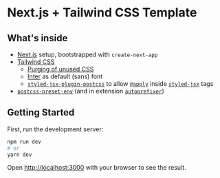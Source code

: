 # Next.js + Tailwind CSS Template

## What's inside

- [Next.js](https://github.com/vercel/next.js) setup, bootstrapped with `create-next-app`
- [Tailwind CSS](https://github.com/tailwindcss/tailwindcss)
  - [Purging of unused CSS](https://tailwindcss.com/docs/controlling-file-size/#removing-unused-css)
  - [Inter](https://rsms.me/inter/) as default (sans) font
  - [`styled-jsx-plugin-postcss`](https://github.com/giuseppeg/styled-jsx-plugin-postcss)
    to allow [`@apply`](https://tailwindcss.com/docs/extracting-components/#extracting-css-components-with-apply)
    inside [`styled-jsx`](https://github.com/vercel/styled-jsx) tags
- [`postcss-preset-env`](https://github.com/csstools/postcss-preset-env)
  (and in extension [`autoprefixer`](https://github.com/postcss/autoprefixer))

## Getting Started

First, run the development server:

```bash
npm run dev
# or
yarn dev
```

Open [http://localhost:3000](http://localhost:3000) with your browser to see the result.

